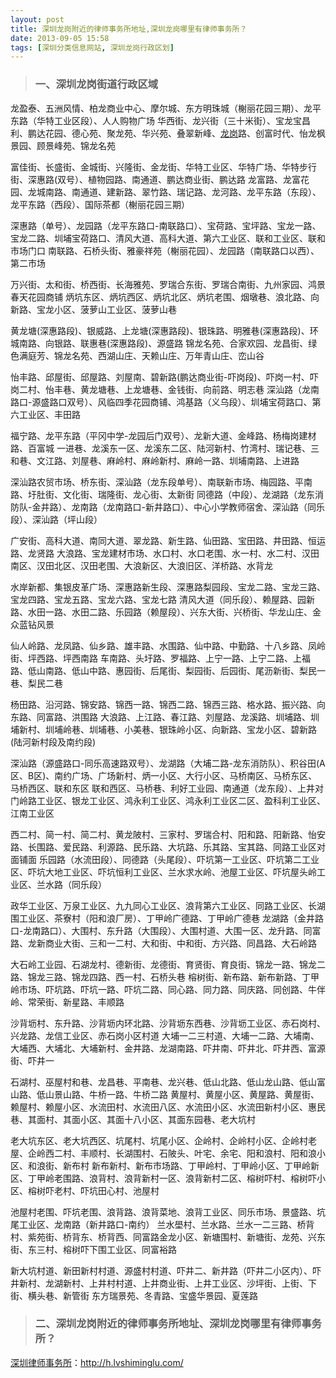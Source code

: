 ```yaml
---
layout: post
title: 深圳龙岗附近的律师事务所地址,深圳龙岗哪里有律师事务所？
date: 2013-09-05 15:58
tags: [深圳分类信息网站, 深圳龙岗行政区划]
---
```

<blockquote>
<h3>一、深圳龙岗街道行政区域</h3>
</blockquote>
龙盈泰、五洲风情、柏龙商业中心、摩尔城、东方明珠城（榭丽花园三期）、龙平东路（华特工业区段）、人人购物广场
华西街、龙兴街（三十米街）、宝龙宝昌利、鹏达花园、德心苑、聚龙苑、华兴苑、叠翠新峰、<a href="http://h.lvshiminglu.com/law/1032.html" target="_blank">龙岗</a>路、创富时代、怡龙枫景园、顾景峰苑、锦龙名苑

富佳街、长盛街、金城街、兴隆街、金龙街、华特工业区、华特广场、华特步行街、深惠路(双号）、植物园路、南通道、鹏达商业街、鹏达路
龙富路、龙富花园、龙城南路、南通道、建新路、翠竹路、瑞记路、龙河路、龙平东路（东段）、龙平东路（西段）、国际茶都（榭丽花园三期）

深惠路（单号）、龙园路（龙平东路口-南联路口）、宝荷路、宝坪路、宝龙一路、宝龙二路、圳埔宝荷路口、清风大道、高科大道、第六工业区、联和工业区、联和市场门口
南联路、石桥头街、雅豪祥苑（榭丽花园）、龙园路（南联路口以西）、第二市场

万兴街、太和街、桥西街、长海雅苑、罗瑞合东街、罗瑞合南街、九州家园、鸿景春天花园商铺
炳坑东区、炳坑西区、炳坑北区、炳坑老围、烟墩巷、浪北路、向新路、宝龙小区、菠萝山工业区、菠萝山巷

黄龙塘(深惠路段)、银威路、上龙塘(深惠路段)、银珠路、明雅巷(深惠路段)、环城南路、向银路、联惠巷(深惠路段)、源盛路
锦龙名苑、合家欢园、龙昌街、绿色满庭芳、锦龙名苑、西湖山庄、天赖山庄、万年青山庄、峦山谷

怡丰路、邱屋街、邱屋路、刘屋南、碧新路(鹏达商业街-吓岗段)、吓岗一村、吓岗二村、怡丰巷、黄龙塘巷、上龙塘巷、金钱街、向前路、明志巷
深汕路（龙南路口-源盛路口双号）、风临四季花园商铺、鸿基路（义乌段）、圳埔宝荷路口、第六工业区、丰田路

福宁路、龙平东路（平冈中学-龙园后门双号）、龙新大道、金峰路、杨梅岗建材路、百富城
一进巷、龙溪东一区、龙溪东二区、陆河新村、竹湾村、瑞记巷、三和巷、文江路、刘屋巷、麻岭村、麻岭新村、麻岭一路、圳埔南路、上进路

深汕路农贸市场、桥东街、深汕路（龙东段单号）、南联新市场、梅园路、平南路、圩肚街、文化街、瑞隆街、龙心街、太新街
同德路（中段）、龙湖路（龙东消防队-金井路）、龙南路（龙南路口-新井路口）、中心小学教师宿舍、深汕路（同乐段）、深汕路（坪山段）

广安街、高科大道、南同大道、翠龙路、新生路、仙田路、宝田路、井田路、恒运路、龙贤路
大浪路、宝龙建材市场、水口村、水口老围、水一村、水二村、汉田南区、汉田北区、汉田老围、大浪新区、大浪旧区、洋桥路、水背龙

水岸新都、集银皮革广场、深惠路新生段、深惠路梨园段、宝龙二路、宝龙三路、宝龙四路、宝龙五路、宝龙六路、宝龙七路
清风大道（同乐段）、赖屋路、园新路、水田一路、水田二路、乐园路（赖屋段）、兴东大街、兴桥街、华龙山庄、金众蓝钻风景

仙人岭路、龙凤路、仙乡路、雄丰路、水围路、仙中路、中勤路、十八乡路、凤岭街、坪西路、坪西南路
车南路、头圩路、罗福路、上宁一路、上宁二路、上福路、低山南路、低山中路、惠园街、后尾街、梨园街、后园街、尾沥新街、梨民一巷、梨民二巷

杨田路、沿河路、锦安路、锦西一路、锦西二路、锦西三路、格水路、振兴路、向东路、同富路、洪围路
大浪路、上江路、春江路、刘屋路、龙溪路、圳埔路、圳埔新村、圳埔岭巷、圳埔巷、小美巷、银珠岭小区、向新路、宝龙小区、碧新路(陆河新村段及南约段)

深汕路（源盛路口-同乐高速路双号）、龙湖路（大埔二路-龙东消防队）、积谷田(A区、B区)、南约广场、广场新村、炳一小区、大行小区、马桥南区、马桥东区、马桥西区、联和东区
联和西区、马桥巷、利好工业园、南通道（龙东段）、上井对门岭路工业区、银龙工业区、鸿永利工业区、鸿永利工业区二区、盈科利工业区、江南工业区

西二村、简一村、简二村、黄龙陂村、三家村、罗瑞合村、阳和路、阳新路、怡安路、长围路、爱民路、利源路、民乐路、大坑路、乐其路、宝其路、同路工业区对面铺面
乐园路（水流田段）、同德路（头尾段）、吓坑第一工业区、吓坑第二工业区、吓坑大地工业区、吓坑恒利工业区、兰水求水岭、池屋工业区、吓坑屋头岭工业区、兰水路（同乐段）

政华工业区、万泉工业区、九九同心工业区、浪背第六工业区、同路工业区、长湖围工业区、茶寮村（阳和浪厂房）、丁甲岭广德路、丁甲岭广德巷
龙湖路（金井路口-龙南路口）、大围村、东升路（大围段）、大围村道、大围一区、龙升路、同富路、龙新商业大街、三和一二村、大和街、中和街、方兴路、同昌路、大石岭路

大石岭工业园、石湖龙村、德新街、龙德街、育贤街、育良街、锦龙一路、锦龙二路、锦龙三路、锦龙四路、西一村、石桥头巷
榕树街、新布路、新布新路、丁甲岭市场、吓坑路、吓坑一路、吓坑二路、同心路、同力路、同庆路、同创路、牛伴岭、常荣街、新星路、丰顺路

沙背坜村、东升路、沙背坜内环北路、沙背坜东西巷、沙背坜工业区、赤石岗村、兴龙路、龙信工业区、赤石岗小区村道
大埔一二三村道、大埔一二路、大埔南、大埔西、大埔北、大埔新村、金井路、龙湖南路、吓井南、吓井北、吓井西、富源街、吓井一

石湖村、巫屋村和巷、龙昌巷、平南巷、龙兴巷、低山北路、低山龙山路、低山富山路、低山景山路、牛桥一路、牛桥二路
黄屋村、黄屋小区、黄屋路、黄屋街、赖屋村、赖屋小区、水流田村、水流田八区、水流田小区、水流田新村小区、惠民巷、其面村、其面小区、其面十八小区、其面东园巷、老大坑村

老大坑东区、老大坑西区、坑尾村、坑尾小区、企岭村、企岭村小区、企岭村老屋、企岭西二村、丰顺村、长湖围村、石陂头、叶宅、余宅、阳和浪村、阳和浪小区、和浪街、新布村
新布新村、新布市场路、丁甲岭村、丁甲岭小区、丁甲岭新区、丁甲岭老围路、浪背村、浪背新村一区、浪背新村二区、榕树吓村、榕树吓小区、榕树吓老村、吓坑田心村、池屋村

池屋村老围、吓坑老围、浪背路、浪背菜地、浪背工业区、同乐市场、景盛路、坑尾工业区、龙南路（新井路口-南约）
兰水壆村、兰水路、兰水一二三路、桥背村、紫苑街、桥背东、桥背西、同富路金龙小区、新塘围村、新塘街、龙苑、兴东街、东三村、榕树吓下围工业区、同富裕路

新大坑村道、新田新村村道、源盛村村道、吓井二、新井路（吓井二小区内）、吓井新村、龙湖新村、上井村村道、上井商业街、上井工业区、沙坪街、上街、下街、横头巷、新管街 东方瑞景苑、冬青路、宝盛华景园、夏莲路
<blockquote>
<h3>二、深圳龙岗附近的律师事务所地址、深圳龙岗哪里有律师事务所？</h3>
</blockquote>


<a href="http://h.lvshiminglu.com/">深圳律师事务所</a>：<a href="http://h.lvshiminglu.com/">http://h.lvshiminglu.com/</a>

